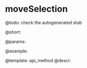 moveSelection
=============


@todo:
	check the autogenerated stub

@short:
	

@params:





@example:

@template:	api_method
@descr:

